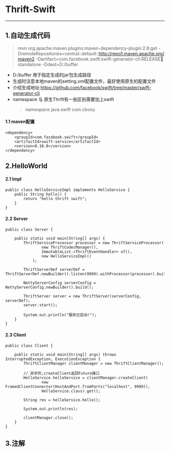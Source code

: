 # Thrift-Swift

---

## 1.自动生成代码
> mvn org.apache.maven.plugins:maven-dependency-plugin:2.8:get -DremoteRepositories=central::default::http://repo1.maven.apache.org/maven2 -Dartifact=com.facebook.swift:swift-generator-cli:RELEASE:jar:standalone -Ddest=D:/buffer

* D:/buffer 用于指定生成的jar包生成路径
* 生成时注意本地maven的setting.xml配置文件，最好使用原生的配置文件
* 介绍生成地址:https://github.com/facebook/swift/tree/master/swift-generator-cli
* namespace 与 原生Thrift有一些区别需要加上swift
	> namespace java.swift com.cbooy

#### 1.1 maven配置
	<dependency>
		<groupId>com.facebook.swift</groupId>
		<artifactId>swift-service</artifactId>
		<version>0.18.0</version>
	</dependency>

## 2.HelloWorld
#### 2.1 Impl
	public class HelloServiceImpl implements HelloService {
		public String hello() {
			return "hello thrift swift";
		}
	}
#### 2.2 Server
	public class Server {
	
		public static void main(String[] args) {
			ThriftServiceProcessor processor = new ThriftServiceProcessor(
					new ThriftCodecManager(),
					ImmutableList.<ThriftEventHandler> of(), 
					new HelloServiceImpl()
				);
	
			ThriftServerDef serverDef = ThriftServerDef.newBuilder().listen(9999).withProcessor(processor).build();
	
			NettyServerConfig serverConfig = NettyServerConfig.newBuilder().build();
			
			ThriftServer server = new ThriftServer(serverConfig, serverDef);
			server.start();
			
			System.out.println("服务已启动!");
		}
	}
#### 2.3 Client
	public class Client {
	
		public static void main(String[] args) throws InterruptedException, ExecutionException {
			ThriftClientManager clientManager = new ThriftClientManager();
			
			// 异步的,createClient返回Future接口
			HelloService helloService = clientManager.createClient(
					new FramedClientConnector(HostAndPort.fromParts("localhost", 9999)), 
					HelloService.class).get();
			
			String res = helloService.hello();
			
			System.out.println(res);
	
			clientManager.close();
		}
	}

## 3.注解